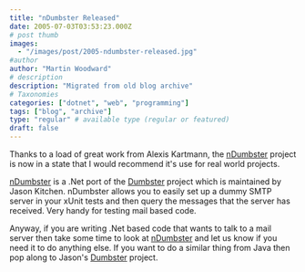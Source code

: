 ```yaml
---
title: "nDumbster Released"
date: 2005-07-03T03:53:23.000Z
# post thumb
images:
  - "/images/post/2005-ndumbster-released.jpg"
#author
author: "Martin Woodward"
# description
description: "Migrated from old blog archive"
# Taxonomies
categories: ["dotnet", "web", "programming"]
tags: ["blog", "archive"]
type: "regular" # available type (regular or featured)
draft: false
---
```


Thanks to a load of great work from Alexis Kartmann, the [nDumbster](http://ndumbster.sourceforge.net/) project is now in a state that I would recommend it's use for real world projects.

[nDumbster](http://ndumbster.sourceforge.net/) is a .Net port of the [Dumbster](http://quintanasoft.com/dumbster/) project which is maintained by Jason Kitchen. nDumbster allows you to easily set up a dummy SMTP server in your xUnit tests and then query the messages that the server has received. Very handy for testing mail based code.

Anyway, if you are writing .Net based code that wants to talk to a mail server then take some time to look at [nDumbster](http://ndumbster.sourceforge.net/) and let us know if you need it to do anything else. If you want to do a similar thing from Java then pop along to Jason's [Dumbster](http://quintanasoft.com/dumbster/) project.
